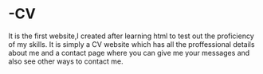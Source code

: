 # -CV
It is the first website,I created after learning html to test out the proficiency of my skills.
It is simply a CV website which has all the proffessional details about me and a contact page
where you can give me your messages and also see other ways to contact me.
